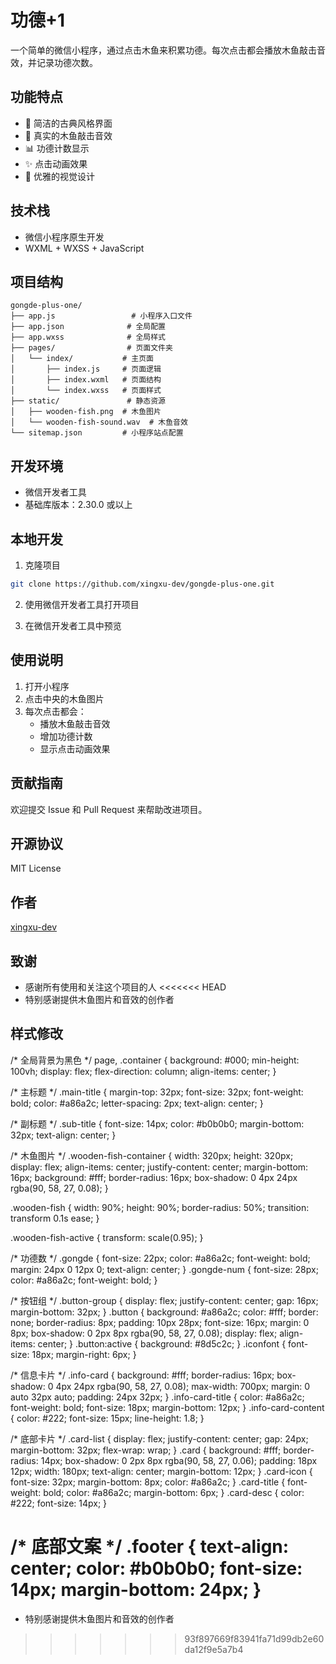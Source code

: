 # 功德+1

一个简单的微信小程序，通过点击木鱼来积累功德。每次点击都会播放木鱼敲击音效，并记录功德次数。

## 功能特点

- 🎯 简洁的古典风格界面
- 🎵 真实的木鱼敲击音效
- 📊 功德计数显示
- ✨ 点击动画效果
- 🎨 优雅的视觉设计

## 技术栈

- 微信小程序原生开发
- WXML + WXSS + JavaScript

## 项目结构

```
gongde-plus-one/
├── app.js                 # 小程序入口文件
├── app.json              # 全局配置
├── app.wxss              # 全局样式
├── pages/                # 页面文件夹
│   └── index/           # 主页面
│       ├── index.js     # 页面逻辑
│       ├── index.wxml   # 页面结构
│       └── index.wxss   # 页面样式
├── static/               # 静态资源
│   ├── wooden-fish.png  # 木鱼图片
│   └── wooden-fish-sound.wav  # 木鱼音效
└── sitemap.json         # 小程序站点配置
```

## 开发环境

- 微信开发者工具
- 基础库版本：2.30.0 或以上

## 本地开发

1. 克隆项目
```bash
git clone https://github.com/xingxu-dev/gongde-plus-one.git
```

2. 使用微信开发者工具打开项目

3. 在微信开发者工具中预览

## 使用说明

1. 打开小程序
2. 点击中央的木鱼图片
3. 每次点击都会：
   - 播放木鱼敲击音效
   - 增加功德计数
   - 显示点击动画效果

## 贡献指南

欢迎提交 Issue 和 Pull Request 来帮助改进项目。

## 开源协议

MIT License

## 作者

[xingxu-dev](https://github.com/xingxu-dev)

## 致谢

- 感谢所有使用和关注这个项目的人
<<<<<<< HEAD
- 特别感谢提供木鱼图片和音效的创作者 

## 样式修改

/* 全局背景为黑色 */
page, .container {
  background: #000;
  min-height: 100vh;
  display: flex;
  flex-direction: column;
  align-items: center;
}

/* 主标题 */
.main-title {
  margin-top: 32px;
  font-size: 32px;
  font-weight: bold;
  color: #a86a2c;
  letter-spacing: 2px;
  text-align: center;
}

/* 副标题 */
.sub-title {
  font-size: 14px;
  color: #b0b0b0;
  margin-bottom: 32px;
  text-align: center;
}

/* 木鱼图片 */
.wooden-fish-container {
  width: 320px;
  height: 320px;
  display: flex;
  align-items: center;
  justify-content: center;
  margin-bottom: 16px;
  background: #fff;
  border-radius: 16px;
  box-shadow: 0 4px 24px rgba(90, 58, 27, 0.08);
}

.wooden-fish {
  width: 90%;
  height: 90%;
  border-radius: 50%;
  transition: transform 0.1s ease;
}

.wooden-fish-active {
  transform: scale(0.95);
}

/* 功德数 */
.gongde {
  font-size: 22px;
  color: #a86a2c;
  font-weight: bold;
  margin: 24px 0 12px 0;
  text-align: center;
}
.gongde-num {
  font-size: 28px;
  color: #a86a2c;
  font-weight: bold;
}

/* 按钮组 */
.button-group {
  display: flex;
  justify-content: center;
  gap: 16px;
  margin-bottom: 32px;
}
.button {
  background: #a86a2c;
  color: #fff;
  border: none;
  border-radius: 8px;
  padding: 10px 28px;
  font-size: 16px;
  margin: 0 8px;
  box-shadow: 0 2px 8px rgba(90, 58, 27, 0.08);
  display: flex;
  align-items: center;
}
.button:active {
  background: #8d5c2c;
}
.iconfont {
  font-size: 18px;
  margin-right: 6px;
}

/* 信息卡片 */
.info-card {
  background: #fff;
  border-radius: 16px;
  box-shadow: 0 4px 24px rgba(90, 58, 27, 0.08);
  max-width: 700px;
  margin: 0 auto 32px auto;
  padding: 24px 32px;
}
.info-card-title {
  color: #a86a2c;
  font-weight: bold;
  font-size: 18px;
  margin-bottom: 12px;
}
.info-card-content {
  color: #222;
  font-size: 15px;
  line-height: 1.8;
}

/* 底部卡片 */
.card-list {
  display: flex;
  justify-content: center;
  gap: 24px;
  margin-bottom: 32px;
  flex-wrap: wrap;
}
.card {
  background: #fff;
  border-radius: 14px;
  box-shadow: 0 2px 8px rgba(90, 58, 27, 0.06);
  padding: 18px 12px;
  width: 180px;
  text-align: center;
  margin-bottom: 12px;
}
.card-icon {
  font-size: 32px;
  margin-bottom: 8px;
  color: #a86a2c;
}
.card-title {
  font-weight: bold;
  color: #a86a2c;
  margin-bottom: 6px;
}
.card-desc {
  color: #222;
  font-size: 14px;
}

/* 底部文案 */
.footer {
  text-align: center;
  color: #b0b0b0;
  font-size: 14px;
  margin-bottom: 24px;
} 
=======
- 特别感谢提供木鱼图片和音效的创作者
>>>>>>> 93f897669f83941fa71d99db2e60da12f9e5a7b4
